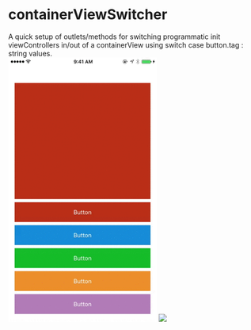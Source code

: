 # containerViewSwitcher
A quick setup of outlets/methods for switching programmatic init viewControllers in/out of a containerView using switch case button.tag : string values.    
<img src = "https://github.com/jfo713/containerViewSwitcher/blob/master/Screenshots/demo1-1.gif" width = 300>
<img src = "https://github.com/jfo713/containerViewSwitcher/blob/master/Screenshots/demo1-2.gif" width = 300>
